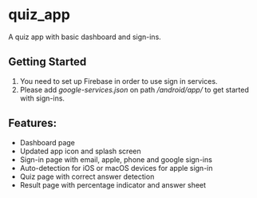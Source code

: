 # quiz_app

A quiz app with basic dashboard and sign-ins.

## Getting Started

1. You need to set up Firebase in order to use sign in services.
2. Please add *google-services.json* on path */android/app/* to get started with sign-ins.

## Features:

- Dashboard page
- Updated app icon and splash screen
- Sign-in page with email, apple, phone and google sign-ins
- Auto-detection for iOS or macOS devices for apple sign-in
- Quiz page with correct answer detection
- Result page with percentage indicator and answer sheet
